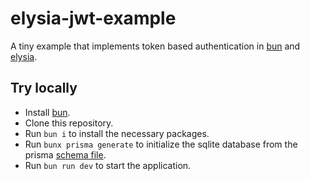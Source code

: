 # elysia-jwt-example
A tiny example that implements token based authentication in [bun](https://bun.sh/) and [elysia](https://elysiajs.com/).

## Try locally

  - Install [bun](https://bun.sh/).
  - Clone this repository.
  - Run `bun i` to install the necessary packages.
  - Run `bunx prisma generate` to initialize the sqlite database from the prisma [schema file](prisma/schema.prisma).
  - Run `bun run dev` to start the application.
